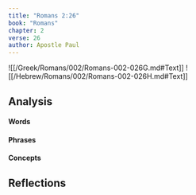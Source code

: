 ```yaml
---
title: "Romans 2:26"
book: "Romans"
chapter: 2
verse: 26
author: Apostle Paul
---
```

![[/Greek/Romans/002/Romans-002-026G.md#Text]]
![[/Hebrew/Romans/002/Romans-002-026H.md#Text]]

## Analysis

#### Words

#### Phrases

#### Concepts

## Reflections
